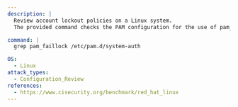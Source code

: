```yaml
---
description: |
  Review account lockout policies on a Linux system. 
  The provided command checks the PAM configuration for the use of pam_faillock, which enforces account lockout after a number of failed authentication attempts, aiding in configuration review and security assessment.

command: |
  grep pam_faillock /etc/pam.d/system-auth

OS:
  - Linux
attack_types:
  - Configuration_Review
references:
  - https://www.cisecurity.org/benchmark/red_hat_linux
---
```

